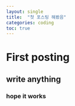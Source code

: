 ```yaml
---
layout: single
title:  "첫 포스팅 해봤음"
categories: coding
toc: true
---
```


# First posting

## write anything

### hope it works
